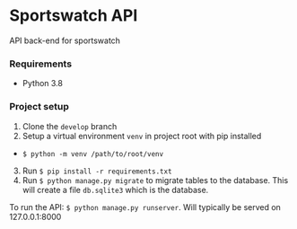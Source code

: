 # Sportswatch API
API back-end for sportswatch

### Requirements
* Python 3.8

### Project setup
1. Clone the `develop` branch
2. Setup a virtual environment `venv` in project root with pip installed
  - `$ python -m venv /path/to/root/venv`
3. Run `$ pip install -r requirements.txt`
4. Run `$ python manage.py migrate` to migrate tables to the database. This will create a file `db.sqlite3` which is the database.

To run the API: `$ python manage.py runserver`. Will typically be served on 127.0.0.1:8000
